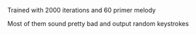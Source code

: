Trained with 2000 iterations and 60 primer melody

Most of them sound pretty bad and output random keystrokes